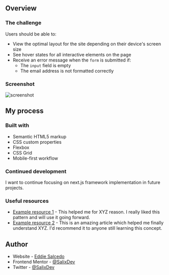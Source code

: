 ## Overview

### The challenge

Users should be able to:

- View the optimal layout for the site depending on their device's screen size
- See hover states for all interactive elements on the page
- Receive an error message when the `form` is submitted if:
  - The `input` field is empty
  - The email address is not formatted correctly

### Screenshot

![screenshot](../Coming-Soon-Page/design/desktop-design.jpg)


<!-- ### Links

- Solution URL: [coming soon](https://your-solution-url.com)
- Live Site URL: [coming soon](https://your-live-site-url.com) -->

## My process

### Built with

- Semantic HTML5 markup
- CSS custom properties
- Flexbox
- CSS Grid
- Mobile-first workflow

<!-- ### What I learned -->


### Continued development

I want to continue focusing on next.js framework implementation in future projects.

### Useful resources

- [Example resource 1](https://www.example.com) - This helped me for XYZ reason. I really liked this pattern and will use it going forward.
- [Example resource 2](https://www.example.com) - This is an amazing article which helped me finally understand XYZ. I'd recommend it to anyone still learning this concept.


## Author

- Website - [Eddie Salcedo](https://wwww.eddiesalcedo.com)
- Frontend Mentor - [@SalixDev](https://www.frontendmentor.io/profile/SalixDev)
- Twitter - [@SalixDev](https://www.twitter.com/salixdev)

